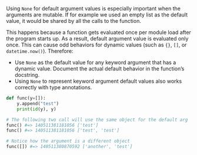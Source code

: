 Using `None` for default argument values is especially important when the arguments are mutable. If for example we used an empty list as the default value, it would be shared by all the calls to the function.

This happens because a function gets evaluated once per module load after the program starts up. As a result, default argument value is evaluated only once. This can cause odd behaviors for dynamic values (such as `{}`, `[]`, or `datetime.now()`).
Therefore:

- Use `None` as the default value for any keyword argument that has a dynamic value. Document the actual default behavior in the function’s docstring.
- Using `None` to represent keyword argument default values also works correctly with type annotations.

```python
def func(y=[]):
    y.append("test")
    print(id(y), y)

# The following two call will use the same object for the default arg
func() #=> 140511381181056 ['test']
func() #=> 140511381181056 ['test', 'test']

# Notice how the argument is a different object
func([]) #=> 140511380870592 ['another', 'test']
```
